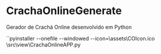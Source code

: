 # CrachaOnlineGenerate
Gerador de Crachá Online desenvolvido em Python 

´´pyinstaller --onefile --windowed --icon=\assets\COIcon.ico \src\view\CrachaOnlineAPP.py
